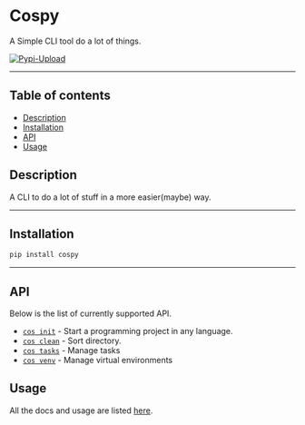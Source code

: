 <head>
<link rel="shortcut icon" type="image/x-icon" href="favicon.ico">
</head>

# Cospy
A Simple CLI tool do a lot of things.

[![Pypi-Upload](https://github.com/Adwaith-Rajesh/cospy/actions/workflows/python-publish.yml/badge.svg)](https://github.com/Adwaith-Rajesh/cospy/actions/workflows/python-publish.yml)
___
## Table of contents
  - [Description](#DESCRIPTION)
  - [Installation](#INSTALLATION)
  - [API](#API)
  - [Usage](#USAGE)


## Description
A CLI to do a lot of stuff in a more easier(maybe) way. 
___

## Installation
```bash
pip install cospy
```
___
## API

Below is the list of currently supported API.

* [`cos init`](https://github.com/Adwaith-Rajesh/cospy/blob/master/docs/README.md#init)  - Start a programming project in any language.
* [`cos clean`](https://github.com/Adwaith-Rajesh/cospy/blob/master/docs/README.md#clean) - Sort directory.
* [`cos tasks`](https://github.com/Adwaith-Rajesh/cospy/blob/master/docs/README.md#tasks) - Manage tasks
* [`cos venv`](https://github.com/Adwaith-Rajesh/cospy/blob/master/docs/README.md#venv) - Manage virtual environments

## Usage
All the docs and usage are listed [here](https://adwaith-rajesh.github.io/cospy/docs/).
